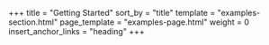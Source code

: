 +++
title = "Getting Started"
sort_by = "title"
template = "examples-section.html"
page_template = "examples-page.html"
weight = 0
insert_anchor_links = "heading"
+++
